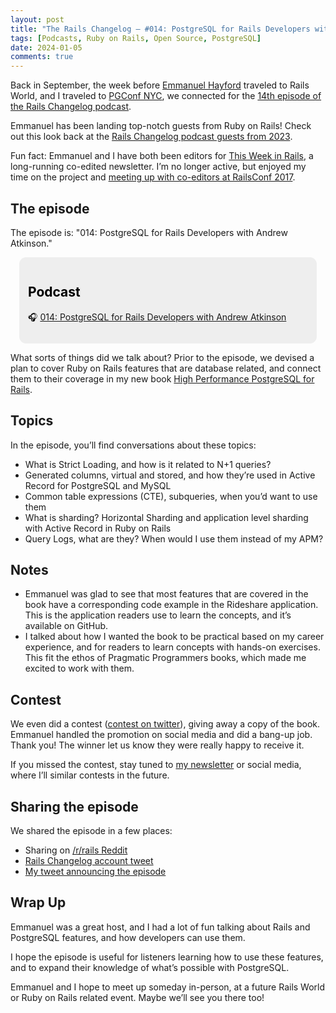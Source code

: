 ```yaml
---
layout: post
title: "The Rails Changelog — #014: PostgreSQL for Rails Developers with Andrew Atkinson 🎙️"
tags: [Podcasts, Ruby on Rails, Open Source, PostgreSQL]
date: 2024-01-05
comments: true
---
```


Back in September, the week before [Emmanuel Hayford](https://www.railschangelog.com/people/emmanuel-hayford) traveled to Rails World, and I traveled to [PGConf NYC](/blog/2023/10/10/pgconf-nyc-2023), we connected for the [14th episode of the Rails Changelog podcast](https://www.railschangelog.com/14).

Emmanuel has been landing top-notch guests from Ruby on Rails! Check out this look back at the [Rails Changelog podcast guests from 2023](https://twitter.com/siaw23/status/1740632809062924448).

Fun fact: Emmanuel and I have both been editors for [This Week in Rails](https://hayford.dev/about/), a long-running co-edited newsletter. I’m no longer active, but enjoyed my time on the project and [meeting up with co-editors at RailsConf 2017](/blog/2017/06/06/railsconf-2017).

## The episode

The episode is: "014: PostgreSQL for Rails Developers with Andrew Atkinson."

<!-- Callout box -->
<section>
<div style="border-radius:0.8em;background-color:#eee;padding:1em;margin:1em;color:#000;">
<h2>Podcast</h2>
<p>🎧 <a href="https://www.railschangelog.com/14">014: PostgreSQL for Rails Developers with Andrew Atkinson</a></p>
</div>
</section>

What sorts of things did we talk about? Prior to the episode, we devised a plan to cover Ruby on Rails features that are database related, and connect them to their coverage in my new book [High Performance PostgreSQL for Rails](https://pragprog.com/titles/aapsql/high-performance-postgresql-for-rails/).

## Topics

In the episode, you’ll find conversations about these topics:

- What is Strict Loading, and how is it related to N+1 queries?
- Generated columns, virtual and stored, and how they’re used in Active Record for PostgreSQL and MySQL
- Common table expressions (CTE), subqueries, when you’d want to use them
- What is sharding? Horizontal Sharding and application level sharding with Active Record in Ruby on Rails
- Query Logs, what are they? When would I use them instead of my APM?

## Notes

- Emmanuel was glad to see that most features that are covered in the book have a corresponding code example in the Rideshare application. This is the application readers use to learn the concepts, and it’s available on GitHub.
- I talked about how I wanted the book to be practical based on my career experience, and for readers to learn concepts with hands-on exercises. This fit the ethos of Pragmatic Programmers books, which made me excited to work with them.


## Contest

We even did a contest ([contest on twitter](https://twitter.com/railschangelog/status/1723012816825680201)), giving away a copy of the book. Emmanuel handled the promotion on social media and did a bang-up job. Thank you! The winner let us know they were really happy to receive it.

If you missed the contest, stay tuned to [my newsletter](https://pgrailsbook.com/) or social media, where I’ll similar contests in the future.


## Sharing the episode

We shared the episode in a few places:

- Sharing on [/r/rails Reddit](https://www.reddit.com/r/rails/comments/17mhz7p/14_talking_postgresql_with_andrew_atkinson/)
- [Rails Changelog account tweet](https://twitter.com/railschangelog/status/1720234615900656006)
- [My tweet announcing the episode](https://twitter.com/andatki/status/1720437672592752648)


## Wrap Up

Emmanuel was a great host, and I had a lot of fun talking about Rails and PostgreSQL features, and how developers can use them.

I hope the episode is useful for listeners learning how to use these features, and to expand their knowledge of what’s possible with PostgreSQL.

Emmanuel and I hope to meet up someday in-person, at a future Rails World or Ruby on Rails related event. Maybe we’ll see you there too!

